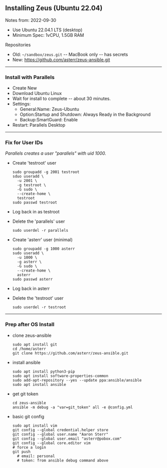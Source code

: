 ## Installing Zeus (Ubuntu 22.04)

Notes from: 2022-09-30

  * Use Ubuntu 22.04.1 LTS (desktop)
  * Minimum Spec: 1vCPU, 1.5GB RAM

Repositories

  * Old: `~/sandbox/zeus.git` -- MacBook only -- has secrets
  * New: https://github.com/asterr/zeus-ansible.git

----

### Install with Parallels

  * Create New
  * Download Ubuntu Linux
  * Wait for install to complete -- about 30 minutes.
  * Settings:
    * General:Name: Zeus-Ubuntu
    * Option:Startup and Shutdown: Always Ready in the Background
    * Backup:SmartGuard: Enable
  * Restart: Parallels Desktop

----

### Fix for User IDs

_Parallels creates a user "parallels" with uid 1000._

  * Create 'testroot' user
    ```
    sudo groupadd -g 2001 testroot
    sduo useradd \
      -u 2001 \
      -g testroot \
      -G sudo \
      --create-home \
      testroot
    sudo passwd testroot
    ```

  * Log back in as testroot

  * Delete the 'parallels' user
    ```
    sudo userdel -r parallels
    ```

  * Create 'asterr' user (minimal)
    ```
    sudo groupadd -g 1000 asterr
    sudo useradd \
      -u 1000 \
      -g asterr \
      -G sudo \
      --create-home \
      asterr
    sudo passwd asterr
    ```

  * Log back in asterr

  * Delete the 'testroot' user
    ```
    sudo userdel -r testroot
    ```

----

### Prep after OS Install

  * clone zeus-ansible
    ```
    sudo apt install git
    cd /home/asterr
    git clone https://github.com/asterr/zeus-ansible.git
    ```

  * install ansible
    ```
    sudo apt install python3-pip
    sudo apt install software-properties-common
    sudo add-apt-repository --yes --update ppa:ansible/ansible
    sudo apt install ansible
    ```

  * get git token
    ```
    cd zeus-ansible
    ansible -m debug -a "var=git_token" all -e @config.yml
    ```

  * basic git config
    ```
    sudo apt install vim
    git config --global credential.helper store
    git config --global user.name "Aaron Sterr"
    git config --global user.email "asterr@pobox.com"
    git config --global core.editor vim
    # force a login
    git push
      # email: personal
      # token: from ansible debug command above
    ```

